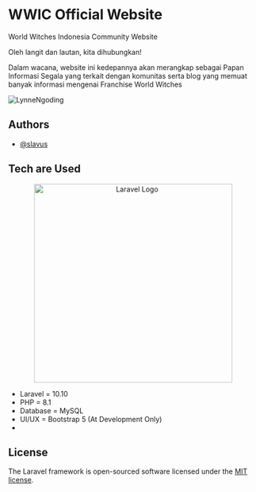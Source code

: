 # WWIC Official Website

<p>World Witches Indonesia Community Website</p>
<p>Oleh langit dan lautan, kita dihubungkan!</p>

<p>Dalam wacana, website ini kedepannya akan merangkap sebagai Papan Informasi Segala yang terkait dengan komunitas
serta blog yang memuat banyak informasi mengenai Franchise World Witches</p>

<img src="https://cdn.discordapp.com/attachments/497671304229421069/1223199942546423828/lyn.png?ex=6618fcb8&is=660687b8&hm=7787be8bf3d5fc6792b3c2ebcad8a4dbfd92288e93c8e0f850cab707c34351a3&" alt="LynneNgoding">

## Authors

- [@slavus](https://github.com/SLAVUSworks)

## Tech are Used

<p align="center"><a href="https://laravel.com" target="_blank"><img src="https://raw.githubusercontent.com/laravel/art/master/logo-lockup/5%20SVG/2%20CMYK/1%20Full%20Color/laravel-logolockup-cmyk-red.svg" width="400" alt="Laravel Logo"></a></p>

<ul>
    <li>Laravel  = 10.10</li>
    <li>PHP      = 8.1</li>
    <li>Database = MySQL</li>
    <li>UI/UX    = Bootstrap 5 (At Development Only)<li>
</ul>

## License

The Laravel framework is open-sourced software licensed under the [MIT license](https://opensource.org/licenses/MIT).
